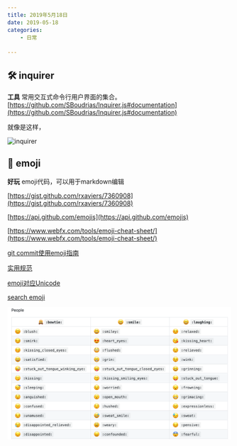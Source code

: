 ```yaml
---
title: 2019年5月18日
date: 2019-05-18
categories:
    - 日常

---
```


## :hammer_and_wrench: inquirer

**工具** 常用交互式命令行用户界面的集合。[https://github.com/SBoudrias/Inquirer.js#documentation](https://github.com/SBoudrias/Inquirer.js#documentation)

就像是这样，

![inquirer](https://camo.githubusercontent.com/7875ea03e79eaf968bf38fc4e70996d23ed1c1cc/68747470733a2f2f63646e2e7261776769742e636f6d2f53426f7564726961732f496e7175697265722e6a732f323861653833333762613531643933653335396566346637656532346537396236393839383936322f6173736574732f73637265656e73686f74732f696e7075742e737667)

## :gift: emoji

**好玩** emoji代码，可以用于markdown编辑

[https://gist.github.com/rxaviers/7360908](https://gist.github.com/rxaviers/7360908)

[https://api.github.com/emojis](https://api.github.com/emojis)

[https://www.webfx.com/tools/emoji-cheat-sheet/](https://www.webfx.com/tools/emoji-cheat-sheet/)

[git commit使用emoji指南](https://github.com/liuchengxu/git-commit-emoji-cn)

[实用规范](https://gitmoji.carloscuesta.me/)

[emoji对应Unicode](https://apps.timwhitlock.info/emoji/tables/unicode)

[search emoji](https://emojipedia.org/)

![配图](./assets/emoji.png)